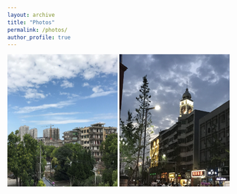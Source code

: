 ```yaml
---
layout: archive
title: "Photos"
permalink: /photos/
author_profile: true
---
```


<tr>
<td valign="top"><img src='/images/老河口1.jpg' alt="Lao He Kou1" width=250 height=300/></td>
<td valign="top"><img src='/images/老河口2.jpg' alt="Lao He Kou1" width=250 height=300/></td>
</tr>
